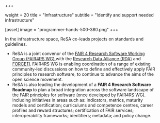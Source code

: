  +++

weight = 20
title = "Infrastructure"
subtitle = "Identify and support needed infrastructure"

[asset]
image = "programmer-hands-500-380.png"
+++

In the infrastructure space, ReSA co-leads projects on standards and guidelines.

* ReSA is a joint convenor of the [FAIR 4 Research Software Working Group (FAIR4RS WG) ](https://www.rd-alliance.org/groups/fair-4-research-software-fair4rs-wg) with the [Research Data Alliance (RDA)](https://www.rd-alliance.org/) and [FORCE11](https://www.force11.org/). FAIR4RS WG is enabling coordination of a range of existing community-led discussions on how to define and effectively apply FAIR principles to research software, to continue to advance the aims of the open science movement.
* ReSA is also leading the development of a **FAIR 4 Research Software Roadmap** to plan a broad integration across the software landscape of the FAIR principles for software (once developed by FAIR4RS WG). Including initiatives in areas such as: indicators, metrics, maturity models and certification; curriculums and competence centres, career profiles and reward structures; certification of FAIR services; interoperability frameworks; identifiers; metadata; and policy change.
